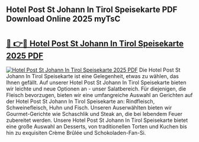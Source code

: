 ## Hotel Post St Johann In Tirol Speisekarte PDF Download Online 2025 myTsC

# <h2><a href="http://gcd4px.nevu.top/?p=Hotel+Post+St+Johann+In+Tirol+Speisekarte">🔗 👉🔴 Hotel Post St Johann In Tirol Speisekarte 2025 PDF</a></h2>

[![Hotel Post St Johann In Tirol Speisekarte 2025 PDF](https://i.imgur.com/dBaPXMq.png)](http://gcd4px.nevu.top/?p=Hotel+Post+St+Johann+In+Tirol+Speisekarte)
Die Hotel Post St Johann In Tirol Speisekarte ist eine Gelegenheit, etwas zu wählen, das Ihnen gefällt. Auf unserer Hotel Post St Johann In Tirol Speisekarte bieten wir leichte und neue Optionen an - unser Salatbereich. Für diejenigen, die Fleisch bevorzugen, bieten wir eine umfangreiche Auswahl an Gerichten auf der Hotel Post St Johann In Tirol Speisekarte an: Rindfleisch, Schweinefleisch, Huhn und Fisch. Unseren Auserwählten bieten wir Gourmet-Gerichte wie Schaschlik und Steak an, die bei lebendem Feuer zubereitet werden. Unsere Hotel Post St Johann In Tirol Speisekarte bietet eine große Auswahl an Desserts, von traditionellen Torten und Kuchen bis hin zu exquisiten Crème Brûlée und Schokoladen-Fan-Si.
